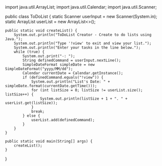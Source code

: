 import java.util.ArrayList;
import java.util.Calendar;
import java.util.Scanner;

public class ToDoList {
    static Scanner userInput = new Scanner(System.in);
    static ArrayList<String> userList = new ArrayList<>();

    public static void createList() {
        System.out.println("ToDoList Creator - Create to do lists using Java.");
        System.out.println("Type '!view' to exit and view your list.");
        System.out.println("Enter your tasks in the line below.");
        while (true) {
            System.out.print("-: ");
            String definedCommand = userInput.nextLine();
            SimpleDateFormat simpleDate = new SimpleDateFormat("yyyy/MM/dd");
            Calendar currentDate = Calendar.getInstance();
            if (definedCommand.equals("!view")) {
                System.out.println("List's Date: " + simpleDate.format(currentDate.getTime()));
                for (int listSize = 0; listSize != userList.size(); listSize++) { 
                    System.out.println(listSize + 1 + ". " + userList.get(listSize));
                }
                break;
            } else {
                userList.add(definedCommand);
            }
        }
    }

    public static void main(String[] args) {
        createList();
    }
}
